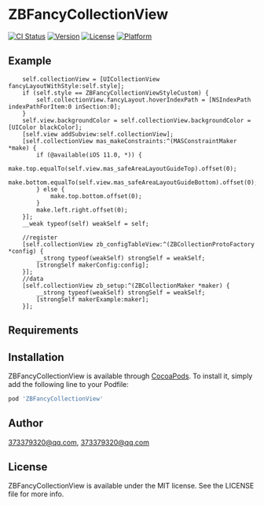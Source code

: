 # ZBFancyCollectionView

[![CI Status](https://img.shields.io/travis/373379320@qq.com/ZBFancyCollectionView.svg?style=flat)](https://travis-ci.org/373379320@qq.com/ZBFancyCollectionView)
[![Version](https://img.shields.io/cocoapods/v/ZBFancyCollectionView.svg?style=flat)](https://cocoapods.org/pods/ZBFancyCollectionView)
[![License](https://img.shields.io/cocoapods/l/ZBFancyCollectionView.svg?style=flat)](https://cocoapods.org/pods/ZBFancyCollectionView)
[![Platform](https://img.shields.io/cocoapods/p/ZBFancyCollectionView.svg?style=flat)](https://cocoapods.org/pods/ZBFancyCollectionView)

## Example

```oc
    self.collectionView = [UICollectionView fancyLayoutWithStyle:self.style];
    if (self.style == ZBFancyCollectionViewStyleCustom) {
        self.collectionView.fancyLayout.hoverIndexPath = [NSIndexPath indexPathForItem:0 inSection:0];
    }
    self.view.backgroundColor = self.collectionView.backgroundColor = [UIColor blackColor];
    [self.view addSubview:self.collectionView];
    [self.collectionView mas_makeConstraints:^(MASConstraintMaker *make) {
        if (@available(iOS 11.0, *)) {
            make.top.equalTo(self.view.mas_safeAreaLayoutGuideTop).offset(0);
            make.bottom.equalTo(self.view.mas_safeAreaLayoutGuideBottom).offset(0);
        } else {
            make.top.bottom.offset(0);
        }
        make.left.right.offset(0);
    }];
    __weak typeof(self) weakSelf = self;
    
    //register
    [self.collectionView zb_configTableView:^(ZBCollectionProtoFactory *config) {
        __strong typeof(weakSelf) strongSelf = weakSelf;
        [strongSelf makerConfig:config];
    }];
    //data
    [self.collectionView zb_setup:^(ZBCollectionMaker *maker) {
        __strong typeof(weakSelf) strongSelf = weakSelf;
        [strongSelf makerExample:maker];
    }];
```

## Requirements

## Installation

ZBFancyCollectionView is available through [CocoaPods](https://cocoapods.org). To install
it, simply add the following line to your Podfile:

```ruby
pod 'ZBFancyCollectionView'
```

## Author

373379320@qq.com, 373379320@qq.com

## License

ZBFancyCollectionView is available under the MIT license. See the LICENSE file for more info.
